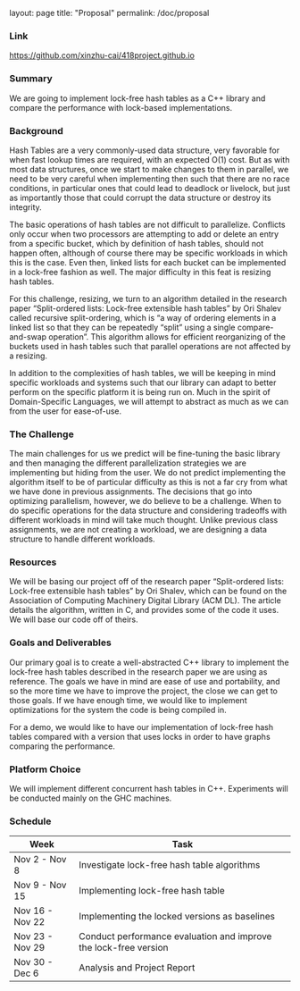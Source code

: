 layout: page
title: "Proposal"
permalink: /doc/proposal

### Link

https://github.com/xinzhu-cai/418project.github.io

### Summary

We are going to implement lock-free hash tables as a C++ library and compare the performance with lock-based implementations.

### Background

Hash Tables are a very commonly-used data structure, very favorable for when fast lookup times are required, with an expected O(1) cost. But as with most data structures, once we start to make changes to them in parallel, we need to be very careful when implementing then such that there are no race conditions, in particular ones that could lead to deadlock or livelock, but just as importantly those that could corrupt the data structure or destroy its integrity.

The basic operations of hash tables are not difficult to parallelize. Conflicts only occur when two processors are attempting to add or delete an entry from a specific bucket, which by definition of hash tables, should not happen often, although of course there may be specific workloads in which this is the case. Even then, linked lists for each bucket can be implemented in a lock-free fashion as well. The major difficulty in this feat is resizing hash tables.

For this challenge, resizing, we turn to an algorithm detailed in the research paper “Split-ordered lists: Lock-free extensible hash tables” by Ori Shalev called recursive split-ordering, which is “a way of ordering elements in a linked list so that they can be repeatedly “split” using a single compare-and-swap operation”. This algorithm allows for efficient reorganizing of the buckets used in hash tables such that parallel operations are not affected by a resizing.

In addition to the complexities of hash tables, we will be keeping in mind specific workloads and systems such that our library can adapt to better perform on the specific platform it is being run on. Much in the spirit of Domain-Specific Languages, we will attempt to abstract as much as we can from the user for ease-of-use.


### The Challenge
The main challenges for us we predict will be fine-tuning the basic library and then managing the different parallelization strategies we are implementing but hiding from the user. We do not predict implementing the algorithm itself to be of particular difficulty as this is not a far cry from what we have done in previous assignments. The decisions that go into optimizing parallelism, however, we do believe to be a challenge. When to do specific operations for the data structure and considering tradeoffs with different workloads in mind will take much thought. Unlike previous class assignments, we are not creating a workload, we are designing a data structure to handle different workloads.

### Resources
We will be basing our project off of the research paper “Split-ordered lists: Lock-free extensible hash tables” by Ori Shalev, which can be found on the Association of Computing Machinery Digital Library (ACM DL). The article details the algorithm, written in C, and provides some of the code it uses. We will base our code off of theirs.

### Goals and Deliverables
Our primary goal is to create a well-abstracted C++ library to implement the lock-free hash tables described in the research paper we are using as reference. The goals we have in mind are ease of use and portability, and so the more time we have to improve the project, the close we can get to those goals. If we have enough time, we would like to implement optimizations for the system the code is being compiled in.		

For a demo, we would like to have our implementation of lock-free hash tables compared with a version that uses locks in order to have graphs comparing the performance.

### Platform Choice
We will implement different concurrent hash tables in C++. Experiments will be conducted mainly on the GHC machines. 

### Schedule 

| Week | Task |
| --- | ----------- |
| Nov 2 - Nov 8 | Investigate lock-free hash table algorithms |
| Nov 9 - Nov 15 | Implementing lock-free hash table |
| Nov 16 - Nov 22 | Implementing the locked versions as baselines |
| Nov 23 - Nov 29 | Conduct performance evaluation and improve the lock-free version |
| Nov 30 - Dec 6 | Analysis and Project Report |
